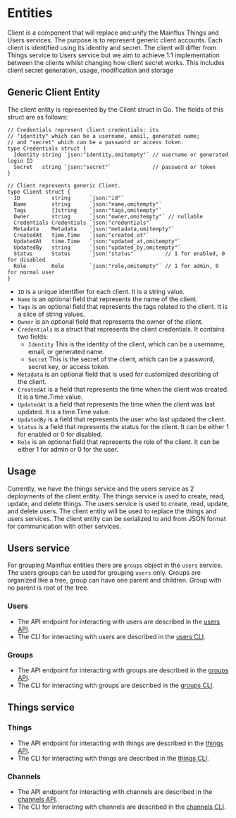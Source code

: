 # Entities

Client is a component that will replace and unify the Mainflux Things and Users services. The purpose is to represent generic client accounts. Each client is identified using its identity and secret. The client will differ from Things service to Users service but we aim to achieve 1:1 implementation between the clients whilst changing how client secret works. This includes client secret generation, usage, modification and storage

## Generic Client Entity

The client entity is represented by the Client struct in Go. The fields of this struct are as follows:

```golang
// Credentials represent client credentials: its
// "identity" which can be a username, email, generated name;
// and "secret" which can be a password or access token.
type Credentials struct {
  Identity string `json:"identity,omitempty"` // username or generated login ID
  Secret   string `json:"secret"`             // password or token
}

// Client represents generic Client.
type Client struct {
  ID          string      `json:"id"`
  Name        string      `json:"name,omitempty"`
  Tags        []string    `json:"tags,omitempty"`
  Owner       string      `json:"owner,omitempty"` // nullable
  Credentials Credentials `json:"credentials"`
  Metadata    Metadata    `json:"metadata,omitempty"`
  CreatedAt   time.Time   `json:"created_at"`
  UpdatedAt   time.Time   `json:"updated_at,omitempty"`
  UpdatedBy   string      `json:"updated_by,omitempty"`
  Status      Status      `json:"status"`         // 1 for enabled, 0 for disabled
  Role        Role        `json:"role,omitempty"` // 1 for admin, 0 for normal user
}
```

- `ID` is a unique identifier for each client. It is a string value.
- `Name` is an optional field that represents the name of the client.
- `Tags` is an optional field that represents the tags related to the client. It is a slice of string values.
- `Owner` is an optional field that represents the owner of the client.
- `Credentials` is a struct that represents the client credentials. It contains two fields:
  - `Identity` This is the identity of the client, which can be a username, email, or generated name.
  - `Secret` This is the secret of the client, which can be a password, secret key, or access token.
- `Metadata` is an optional field that is used for customized describing of the client.
- `CreatedAt` is a field that represents the time when the client was created. It is a time.Time value.
- `UpdatedAt` is a field that represents the time when the client was last updated. It is a time.Time value.
- `UpdatedBy` is a field that represents the user who last updated the client.
- `Status` is a field that represents the status for the client. It can be either 1 for enabled or 0 for disabled.
- `Role` is an optional field that represents the role of the client. It can be either 1 for admin or 0 for the user.

## Usage

Currently, we have the things service and the users service as 2 deployments of the client entity. The things service is used to create, read, update, and delete things. The users service is used to create, read, update, and delete users. The client entity will be used to replace the things and users services. The client entity can be serialized to and from JSON format for communication with other services.

## Users service

For grouping Mainflux entities there are `groups` object in the `users` service. The users groups can be used for grouping `users` only. Groups are organized like a tree, group can have one parent and children. Group with no parent is root of the tree.

### Users

- The API endpoint for interacting with users are described in the [users API][users-api].
- The CLI for interacting with users are described in the [users CLI][users-cli].

### Groups

- The API endpoint for interacting with groups are described in the [groups API][groups-api].
- The CLI for interacting with groups are described in the [groups CLI][groups-cli].

## Things service

### Things

- The API endpoint for interacting with things are described in the [things API][things-api].
- The CLI for interacting with things are described in the [things CLI][things-cli].

### Channels

- The API endpoint for interacting with channels are described in the [channels API][channels-api].
- The CLI for interacting with channels are described in the [channels CLI][channels-cli].

[users-api]: /api/#users
[groups-api]: /api/#groups
[things-api]: /api/#things
[channels-api]: /api/#channels
[users-cli]: /cli/#users-management
[groups-cli]: /cli/#groups-management
[things-cli]: /cli/#things-management
[channels-cli]: /cli/#channels-management
